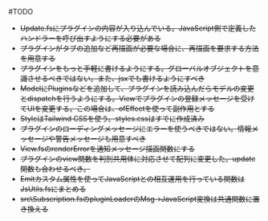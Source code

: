 #TODO
- ~~Update.fsにプラグインの内容が入り込んでいる。JavaScript側で定義したハンドラーを呼び出すようにする必要がある~~
- ~~プラグインがタブの追加など再描画が必要な場合に、再描画を要求する方法を用意する~~
- ~~プラグインをもっと手軽に書けるようにする。グローバルオブジェクトを意識させるべきではない。また、jsxでも書けるようにすべき~~
- ~~ModelにPluginsなどを追加して、プラグインを読み込んだらモデルの変更とdispatchを行うようにする。Viewでプラグインの登録メッセージを受けてUIを変更する。この場合は、ofEffectを使って副作用とする~~
- ~~StyleはTailwind CSSを使う。styles.cssはすでに作成済み~~
- ~~プラグインのローディングメッセージにエラーを使うべきではない。情報メッセージや警告メッセージも用意すべき~~
- ~~View.fsのrenderErrorを通知メッセージ描画関数にする~~
- ~~プラグインのview関数を判別共用体に対応させて配列に変更した。update関数も合わせるべき。~~
- ~~Emitカスタム属性を使ってJavaScriptとの相互運用を行っている関数はJsUtils.fsにまとめる~~
- ~~src\Subscription.fsのpluginLoaderのMsg->JavaScript変換は共通関数に置き換える~~
